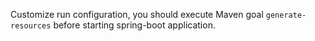 
Customize run configuration, you should execute Maven goal `generate-resources` before starting spring-boot application.

